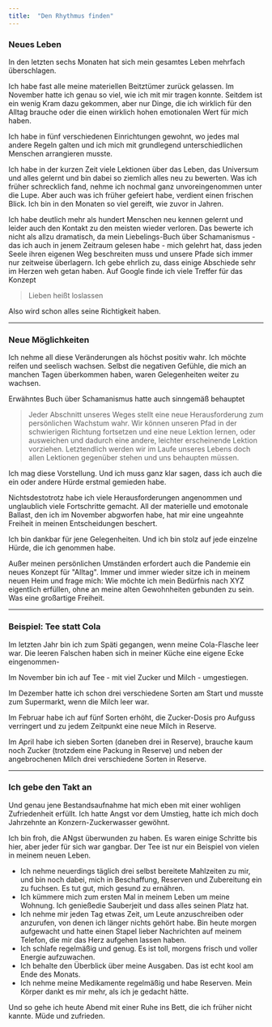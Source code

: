 ```yaml
---
title:  "Den Rhythmus finden"
---
```


### Neues Leben

In den letzten sechs Monaten hat sich mein gesamtes Leben mehrfach überschlagen.

Ich habe fast alle meine materiellen Beitztümer zurück gelassen. Im November hatte ich genau so viel, wie ich mit mir tragen konnte. Seitdem ist ein wenig Kram dazu gekommen, aber nur Dinge, die ich wirklich für den Alltag brauche oder die einen wirklich hohen emotionalen Wert für mich haben.

Ich habe in fünf verschiedenen Einrichtungen gewohnt, wo jedes mal andere Regeln galten und ich mich mit grundlegend unterschiedlichen Menschen arrangieren musste.

Ich habe in der kurzen Zeit viele Lektionen über das Leben, das Universum und alles gelernt und bin dabei so ziemlich alles neu zu bewerten. Was ich früher schrecklich fand, nehme ich nochmal ganz unvoreingenommen unter die Lupe. Aber auch was ich früher gefeiert habe, verdient einen frischen Blick. Ich bin in den Monaten so viel gereift, wie zuvor in Jahren.

Ich habe deutlich mehr als hundert Menschen neu kennen gelernt und leider auch den Kontakt zu den meisten wieder verloren. Das bewerte ich nicht als allzu dramatisch, da mein Liebelings-Buch über Schamanismus - das ich auch in jenem Zeitraum gelesen habe - mich gelehrt hat, dass jeden Seele ihren eigenen Weg beschreiten muss und unsere Pfade sich immer nur zeitweise überlagern. Ich gebe ehrlich zu, dass einige Abschiede sehr im Herzen weh getan haben. Auf Google finde ich viele Treffer für das Konzept

> Lieben heißt loslassen

Also wird schon alles seine Richtigkeit haben.


* * *

### Neue Möglichkeiten

Ich nehme all diese Veränderungen als höchst positiv wahr. Ich möchte reifen und seelisch wachsen. Selbst die negativen Gefühle, die mich an manchen Tagen überkommen haben, waren Gelegenheiten weiter zu wachsen.

Erwähntes Buch über Schamanismus hatte auch sinngemäß behauptet

> Jeder Abschnitt unseres Weges stellt eine neue Herausforderung zum persönlichen Wachstum wahr. Wir können unseren Pfad in der schwierigen Richtung fortsetzen und eine neue Lektion lernen, oder ausweichen und dadurch eine andere, leichter erscheinende Lektion vorziehen. Letztendlich werden wir im Laufe unseres Lebens doch allen Lektionen gegenüber stehen und uns behaupten müssen.

Ich mag diese Vorstellung. Und ich muss ganz klar sagen, dass ich auch die ein oder andere Hürde erstmal gemieden habe.

Nichtsdestotrotz habe ich viele Herausforderungen angenommen und unglaublich viele Fortschritte gemacht. All der materielle und emotonale Ballast, den ich im November abgworfen habe, hat mir eine ungeahnte Freiheit in meinen Entscheidungen beschert.

Ich bin dankbar für jene Gelegenheiten. Und ich bin stolz auf jede einzelne Hürde, die ich genommen habe.

Außer meinen persönlichen Umständen erfordert auch die Pandemie ein neues Konzept für "Alltag". Immer und immer wieder sitze ich in meinem neuen Heim und frage mich: Wie möchte ich mein Bedürfnis nach XYZ eigentlich erfüllen, ohne an meine alten Gewohnheiten gebunden zu sein. Was eine großartige Freiheit.

* * *

### Beispiel: Tee statt Cola

Im letzten Jahr bin ich zum Späti gegangen, wenn meine Cola-Flasche leer war. Die leeren Falschen haben sich in meiner Küche eine eigene Ecke eingenommen-

Im November bin ich auf Tee - mit viel Zucker und Milch - umgestiegen.

Im Dezember hatte ich schon drei verschiedene Sorten am Start und musste zum Supermarkt, wenn die Milch leer war.

Im Februar habe ich auf fünf Sorten erhöht, die Zucker-Dosis pro Aufguss verringert und zu jedem Zeitpunkt eine neue Milch in Reserve.

Im April habe ich sieben Sorten (daneben drei in Reserve), brauche kaum noch Zucker (trotzdem eine Packung in Reserve) und neben der angebrochenen Milch drei verschiedene Sorten in Reserve.

* * *

### Ich gebe den Takt an

Und genau jene Bestandsaufnahme hat mich eben mit einer wohligen Zufriedenheit erfüllt. Ich hatte Angst vor dem Umstieg, hatte ich mich doch Jahrzehnte an Konzern-Zuckerwasser gewöhnt.

Ich bin froh, die ANgst überwunden zu haben. Es waren einige Schritte bis hier, aber jeder für sich war gangbar. Der Tee ist nur ein Beispiel von vielen in meinem neuen Leben.

* Ich nehme neuerdings täglich drei selbst bereitete Mahlzeiten zu mir, und bin noch dabei, mich in Beschaffung, Reserven und Zubereitung ein zu fuchsen. Es tut gut, mich gesund zu ernähren.
* Ich kümmere mich zum ersten Mal in meinem Leben um meine Wohnung. Ich genießedie Sauberjeit und dass alles seinen Platz hat.
* Ich nehme mir jeden Tag etwas Zeit, um Leute anzuschreiben oder anzurufen, von denen ich länger nichts gehört habe. Bin heute morgen aufgewacht und hatte einen Stapel lieber Nachrichten auf meinem Telefon, die mir das Herz aufgehen lassen haben.
* Ich schlafe regelmäßig und genug. Es ist toll, morgens frisch und voller Energie aufzuwachen.
* Ich behalte den Überblick über meine Ausgaben. Das ist echt kool am Ende des Monats.
* Ich nehme meine Medikamente regelmäßig und habe Reserven. Mein Körper dankt es mir mehr, als ich je gedacht hätte.

Und so gehe ich heute Abend mit einer Ruhe ins Bett, die ich früher nicht kannte. Müde und zufrieden.







